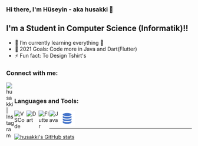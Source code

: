 ### Hi there, I'm Hüseyin - aka husakki 👋

## I'm a Student in Computer Science (Informatik)!!

- 🌱 I’m currently learning everything 🤣
- 🥅 2021 Goals: Code more in Java and Dart(Flutter)
- ⚡ Fun fact: To Design Tshirt's

### Connect with me:
[<img align="left" alt="husakki | Instagram" width="22px" src="https://cdn.jsdelivr.net/npm/simple-icons@v3/icons/instagram.svg" />][instagram]

<br />

### Languages and Tools:
[<img align="left" src="https://upload.wikimedia.org/wikipedia/commons/9/9a/Visual_Studio_Code_1.35_icon.svg" alt="VSCode" width="33">][github]
[<img align="left" src="https://avatars.githubusercontent.com/u/1609975?s=200&v=4" alt="Dart" width="33">][github]
[<img align="left" src="https://cdn.worldvectorlogo.com/logos/flutter-logo.svg" alt="Flutter" width="29">][github]
[<img align="left" src="https://upload.wikimedia.org/wikipedia/de/e/e1/Java-Logo.svg" alt="Java" width="27" height="47">][github]
[<img align="left" src="https://raw.githubusercontent.com/github/explore/80688e429a7d4ef2fca1e82350fe8e3517d3494d/topics/sql/sql.png" alt="SQL" width="43">][github]

<br />
<br />

---

[![husakki's GitHub stats](https://github-readme-stats.vercel.app/api?username=husakki&hide=contribs,issues)](https://github.com/anuraghazra/github-readme-stats)

[instagram]: https://instagram.com/husakki
[github]: https://github.com/husakki
